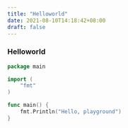 ```yaml
---
title: "Helloworld"
date: 2021-08-10T14:18:42+08:00
draft: false
---
```

### Helloworld
```go
package main

import (
	"fmt"
)

func main() {
	fmt.Println("Hello, playground")
}

```
